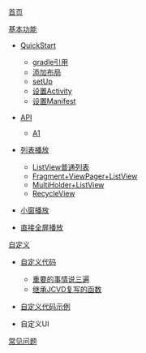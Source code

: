 [首页](https://github.com/lipangit/JieCaoVideoPlayer/wiki#1)

[基本功能](https://github.com/lipangit/JieCaoVideoPlayer/wiki/API)

- [QuickStart](https://github.com/lipangit/JieCaoVideoPlayer/wiki/QuickStart)

  - [gradle引用](https://github.com/lipangit/JieCaoVideoPlayer/wiki/QuickStart#1-%E6%B7%BB%E5%8A%A0gradle%E5%BC%95%E7%94%A8)
  - [添加布局](https://github.com/lipangit/JieCaoVideoPlayer/wiki/QuickStart#2-%E6%B7%BB%E5%8A%A0%E5%B8%83%E5%B1%80)
  - [setUp](https://github.com/lipangit/JieCaoVideoPlayer/wiki/QuickStart#3-%E8%AE%BE%E7%BD%AE%E8%A7%86%E9%A2%91%E5%9C%B0%E5%9D%80%E7%BC%A9%E7%95%A5%E5%9B%BE%E5%9C%B0%E5%9D%80%E6%A0%87%E9%A2%98)
  - [设置Activity](https://github.com/lipangit/JieCaoVideoPlayer/wiki/QuickStart#4-%E5%9C%A8%E5%8C%85%E5%90%AB%E6%92%AD%E6%94%BE%E6%8E%A7%E4%BB%B6%E7%9A%84activity%E4%B8%AD%E5%8A%A0%E5%85%A5%E5%A6%82%E4%B8%8B%E4%BB%A3%E7%A0%81)
  - [设置Manifest](https://github.com/lipangit/JieCaoVideoPlayer/wiki/QuickStart#5-%E5%8C%85%E5%90%AB%E6%8E%A7%E4%BB%B6%E7%9A%84activity%E5%9C%A8manifest%E4%B8%AD%E7%9A%84%E8%AE%BE%E7%BD%AE)

- [API]()
  - [A1]()

- [列表播放](https://github.com/lipangit/JieCaoVideoPlayer/wiki/%E5%88%97%E8%A1%A8%E6%92%AD%E6%94%BE)
  
  - [ListView普通列表](https://github.com/lipangit/JieCaoVideoPlayer/wiki/%E5%88%97%E8%A1%A8%E6%92%AD%E6%94%BE#1-listview%E6%99%AE%E9%80%9A%E5%88%97%E8%A1%A8%E5%8F%82%E8%80%83demo%E7%9A%84videolistadapterjava)
  - [Fragment+ViewPager+ListView](https://github.com/lipangit/JieCaoVideoPlayer/wiki/%E5%88%97%E8%A1%A8%E6%92%AD%E6%94%BE#2-fragment--viewpager--listview%E7%9A%84%E5%88%97%E8%A1%A8%E6%92%AD%E6%94%BE%E5%8F%82%E8%80%83demo%E7%9A%84listviewviewpageractivityjava)
  - [MultiHolder+ListView](https://github.com/lipangit/JieCaoVideoPlayer/wiki/%E5%88%97%E8%A1%A8%E6%92%AD%E6%94%BE#3-multiholder--listview%E7%9A%84%E5%88%97%E8%A1%A8%E6%92%AD%E6%94%BE%E5%8F%82%E8%80%83demo%E7%9A%84listviewmultiholderactivityjava)
  - [RecycleView](https://github.com/lipangit/JieCaoVideoPlayer/wiki/%E5%88%97%E8%A1%A8%E6%92%AD%E6%94%BE#4-recycleview%E7%9A%84%E5%88%97%E8%A1%A8%E6%92%AD%E6%94%BE%E5%8F%82%E8%80%83demo%E7%9A%84recyclerviewvideoadapterjava)

- [小窗播放](https://github.com/lipangit/JieCaoVideoPlayer/wiki/%E5%B0%8F%E7%AA%97%E6%92%AD%E6%94%BE)
- [直接全屏播放](https://github.com/lipangit/JieCaoVideoPlayer/wiki/%E7%9B%B4%E6%8E%A5%E5%85%A8%E5%B1%8F%E6%92%AD%E6%94%BE)

[自定义](https://github.com/lipangit/JieCaoVideoPlayer/wiki/自定义UI)

- [自定义代码](https://github.com/lipangit/JieCaoVideoPlayer/wiki/%E8%87%AA%E5%AE%9A%E4%B9%89%E4%BB%A3%E7%A0%81)
  
  - [重要的事情说三遍](https://github.com/lipangit/JieCaoVideoPlayer/wiki/%E8%87%AA%E5%AE%9A%E4%B9%89%E4%BB%A3%E7%A0%81#%E9%87%8D%E8%A6%81%E7%9A%84%E4%BA%8B%E6%83%85%E8%AF%B4%E4%B8%89%E9%81%8D)
  - [继承JCVD复写的函数](https://github.com/lipangit/JieCaoVideoPlayer/wiki/%E8%87%AA%E5%AE%9A%E4%B9%89%E4%BB%A3%E7%A0%81#%E7%BB%A7%E6%89%BFjcvideoplayerstandard%E5%A4%8D%E5%86%99%E7%9A%84%E5%87%BD%E6%95%B0)

- [自定义代码示例](https://github.com/lipangit/JieCaoVideoPlayer/wiki/%E8%87%AA%E5%AE%9A%E4%B9%89%E4%BB%A3%E7%A0%81%E7%A4%BA%E4%BE%8B)
- 自定义UI

[常见问题](https://github.com/lipangit/JieCaoVideoPlayer/wiki/常见问题)